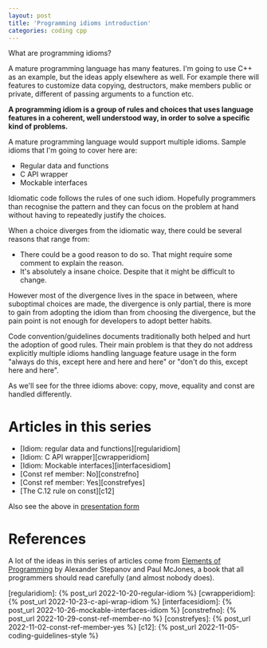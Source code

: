 ```yaml
---
layout: post
title: 'Programming idioms introduction'
categories: coding cpp
---
```


What are programming idioms?

A mature programming language has many features. I'm going to use C++ as an
example, but the ideas apply elsewhere as well. For example there will features
to customize data copying, destructors, make members public or private,
different of passing arguments to a function etc.

**A programming idiom is a group of rules and choices that uses language
features in a coherent, well understood way, in order to solve a specific kind
of problems.**

A mature programming language would support multiple idioms. Sample idioms that
I'm going to cover here are:
- Regular data and functions
- C API wrapper
- Mockable interfaces

Idiomatic code follows the rules of one such idiom. Hopefully programmers than
recognise the pattern and they can focus on the problem at hand without having
to repeatedly justify the choices.

When a choice diverges from the idiomatic way, there could be several reasons
that range from:
- There could be a good reason to do so. That might require some comment to
  explain the reason.
- It's absolutely a insane choice. Despite that it might be difficult to
  change.

However most of the divergence lives in the space in between, where suboptimal
choices are made, the divergence is only partial, there is more to gain from
adopting the idiom than from choosing the divergence, but the pain point is not
enough for developers to adopt better habits.

Code convention/guidelines documents traditionally both helped and hurt the
adoption of good rules. Their main problem is that they do not address
explicitly multiple idioms handling language feature usage in the form "always
do this, except here and here and here" or "don't do this, except here and
here".

As we'll see for the three idioms above: copy, move, equality and const are
handled differently.

# Articles in this series
- [Idiom: regular data and functions][regularidiom]
- [Idiom: C API wrapper][cwrapperidiom]
- [Idiom: Mockable interfaces][interfacesidiom]
- [Const ref member: No][constrefno]
- [Const ref member: Yes][constrefyes]
- [The C.12 rule on const][c12]

Also see the above in [presentation form][presentation]

# References

A lot of the ideas in this series of articles come from [Elements of
Programming][eop] by Alexander Stepanov and Paul McJones, a book that all
programmers should read carefully (and almost nobody does).

[eop]: http://elementsofprogramming.com/
[presentation]: /presentations//2022-10-17-idioms.html
[regularidiom]:    {% post_url 2022-10-20-regular-idiom %}
[cwrapperidiom]:   {% post_url 2022-10-23-c-api-wrap-idiom %}
[interfacesidiom]: {% post_url 2022-10-26-mockable-interfaces-idiom %}
[constrefno]:      {% post_url 2022-10-29-const-ref-member-no %}
[constrefyes]:     {% post_url 2022-11-02-const-ref-member-yes %}
[c12]:             {% post_url 2022-11-05-coding-guidelines-style %}
